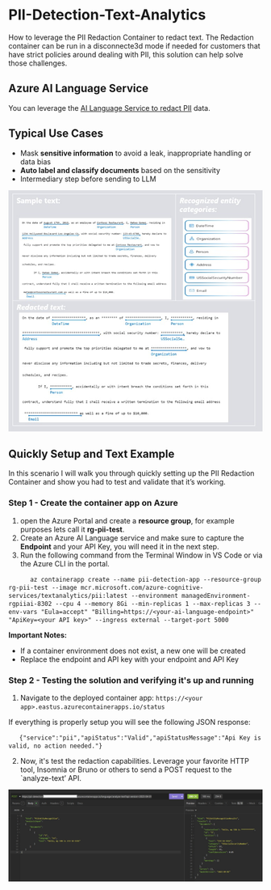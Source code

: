 # PII-Detection-Text-Analytics
How to leverage the PII Redaction Container to redact text.  The Redaction container can be run in a disconnecte3d mode if needed for customers that have strict policies around dealing with PII, this solution can help solve those challenges.

## Azure AI Language Service
You can leverage the [AI Language Service to redact PII](https://learn.microsoft.com/en-us/azure/ai-services/language-service/personally-identifiable-information/how-to/redact-text-pii) data. 

## Typical Use Cases
- ​Mask **sensitive information** to avoid a leak, inappropriate handling or data bias
- **Auto label and classify documents** based on the sensitivity
- Intermediary step before sending to LLM

![redacted-sample](/images/redacted-sample.jpg)

## Quickly Setup and Text Example
In this scenario I will walk you through quickly setting up the PII Redaction Container and show you had to test and validate that it’s working.

### Step 1 - Create the container app on Azure
1. open the Azure Portal and create a **resource group**, for example purposes lets call it **rg-pii-test**.
2. Create an Azure AI Language service and make sure to capture the **Endpoint** and your API Key, you will need it in the next step.
3. Run the following command from the Terminal Window in VS Code or via the Azure CLI in the portal.

```
      az containerapp create --name pii-detection-app --resource-group rg-pii-test --image mcr.microsoft.com/azure-cognitive-services/textanalytics/pii:latest --environment managedEnvironment-rgpiiai-8302 --cpu 4 --memory 8Gi --min-replicas 1 --max-replicas 3 --env-vars "Eula=accept" "Billing=https://<your-ai-language-endpoint>" "ApiKey=<your API key>" --ingress external --target-port 5000
```
**Important Notes:**
- If a container environment does not exist, a new one will be created
- Replace the endpoint and API key with your endpoint and API Key

### Step 2 - Testing the solution and verifying it's up and running

1. Navigate to the deployed container app:  `https://<your app>.eastus.azurecontainerapps.io/status`

If everything is properly setup you will see the following JSON response:

```
   {"service":"pii","apiStatus":"Valid","apiStatusMessage":"Api Key is valid, no action needed."}
```

2. Now, it's test the redaction capabilities.
Leverage your favorite HTTP tool, Insomnia or Bruno or others to send a POST request to the `analyze-text’ API.

![POST-Request](/images/POST-Request.jpg)
